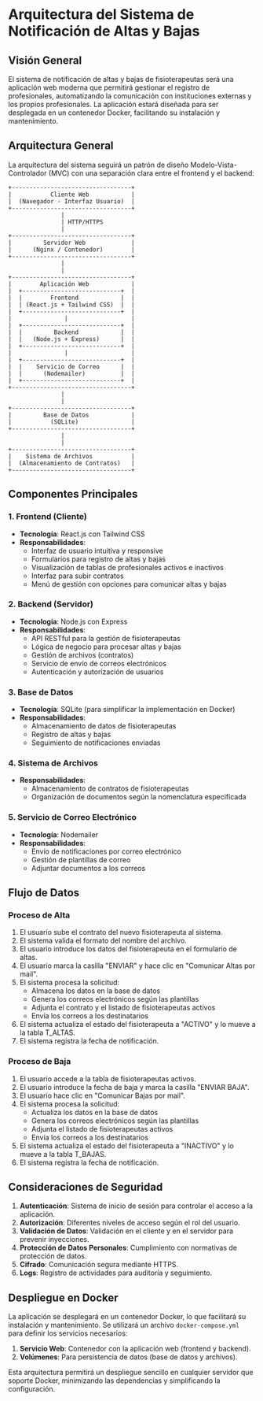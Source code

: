 # Arquitectura del Sistema de Notificación de Altas y Bajas

## Visión General

El sistema de notificación de altas y bajas de fisioterapeutas será una aplicación web moderna que permitirá gestionar el registro de profesionales, automatizando la comunicación con instituciones externas y los propios profesionales. La aplicación estará diseñada para ser desplegada en un contenedor Docker, facilitando su instalación y mantenimiento.

## Arquitectura General

La arquitectura del sistema seguirá un patrón de diseño Modelo-Vista-Controlador (MVC) con una separación clara entre el frontend y el backend:

```
+----------------------------------+
|           Cliente Web            |
|  (Navegador - Interfaz Usuario)  |
+----------------------------------+
               |
               | HTTP/HTTPS
               |
+----------------------------------+
|         Servidor Web             |
|      (Nginx / Contenedor)        |
+----------------------------------+
               |
               |
+----------------------------------+
|        Aplicación Web            |
|  +----------------------------+  |
|  |        Frontend            |  |
|  | (React.js + Tailwind CSS)  |  |
|  +----------------------------+  |
|               |                  |
|  +----------------------------+  |
|  |         Backend            |  |
|  |   (Node.js + Express)      |  |
|  +----------------------------+  |
|               |                  |
|  +----------------------------+  |
|  |    Servicio de Correo      |  |
|  |      (Nodemailer)          |  |
|  +----------------------------+  |
+----------------------------------+
               |
               |
+----------------------------------+
|         Base de Datos            |
|           (SQLite)               |
+----------------------------------+
               |
               |
+----------------------------------+
|    Sistema de Archivos           |
|  (Almacenamiento de Contratos)   |
+----------------------------------+
```

## Componentes Principales

### 1. Frontend (Cliente)

- **Tecnología**: React.js con Tailwind CSS
- **Responsabilidades**:
  - Interfaz de usuario intuitiva y responsive
  - Formularios para registro de altas y bajas
  - Visualización de tablas de profesionales activos e inactivos
  - Interfaz para subir contratos
  - Menú de gestión con opciones para comunicar altas y bajas

### 2. Backend (Servidor)

- **Tecnología**: Node.js con Express
- **Responsabilidades**:
  - API RESTful para la gestión de fisioterapeutas
  - Lógica de negocio para procesar altas y bajas
  - Gestión de archivos (contratos)
  - Servicio de envío de correos electrónicos
  - Autenticación y autorización de usuarios

### 3. Base de Datos

- **Tecnología**: SQLite (para simplificar la implementación en Docker)
- **Responsabilidades**:
  - Almacenamiento de datos de fisioterapeutas
  - Registro de altas y bajas
  - Seguimiento de notificaciones enviadas

### 4. Sistema de Archivos

- **Responsabilidades**:
  - Almacenamiento de contratos de fisioterapeutas
  - Organización de documentos según la nomenclatura especificada

### 5. Servicio de Correo Electrónico

- **Tecnología**: Nodemailer
- **Responsabilidades**:
  - Envío de notificaciones por correo electrónico
  - Gestión de plantillas de correo
  - Adjuntar documentos a los correos

## Flujo de Datos

### Proceso de Alta

1. El usuario sube el contrato del nuevo fisioterapeuta al sistema.
2. El sistema valida el formato del nombre del archivo.
3. El usuario introduce los datos del fisioterapeuta en el formulario de altas.
4. El usuario marca la casilla "ENVIAR" y hace clic en "Comunicar Altas por mail".
5. El sistema procesa la solicitud:
   - Almacena los datos en la base de datos
   - Genera los correos electrónicos según las plantillas
   - Adjunta el contrato y el listado de fisioterapeutas activos
   - Envía los correos a los destinatarios
6. El sistema actualiza el estado del fisioterapeuta a "ACTIVO" y lo mueve a la tabla T_ALTAS.
7. El sistema registra la fecha de notificación.

### Proceso de Baja

1. El usuario accede a la tabla de fisioterapeutas activos.
2. El usuario introduce la fecha de baja y marca la casilla "ENVIAR BAJA".
3. El usuario hace clic en "Comunicar Bajas por mail".
4. El sistema procesa la solicitud:
   - Actualiza los datos en la base de datos
   - Genera los correos electrónicos según las plantillas
   - Adjunta el listado de fisioterapeutas activos
   - Envía los correos a los destinatarios
5. El sistema actualiza el estado del fisioterapeuta a "INACTIVO" y lo mueve a la tabla T_BAJAS.
6. El sistema registra la fecha de notificación.

## Consideraciones de Seguridad

1. **Autenticación**: Sistema de inicio de sesión para controlar el acceso a la aplicación.
2. **Autorización**: Diferentes niveles de acceso según el rol del usuario.
3. **Validación de Datos**: Validación en el cliente y en el servidor para prevenir inyecciones.
4. **Protección de Datos Personales**: Cumplimiento con normativas de protección de datos.
5. **Cifrado**: Comunicación segura mediante HTTPS.
6. **Logs**: Registro de actividades para auditoría y seguimiento.

## Despliegue en Docker

La aplicación se desplegará en un contenedor Docker, lo que facilitará su instalación y mantenimiento. Se utilizará un archivo `docker-compose.yml` para definir los servicios necesarios:

1. **Servicio Web**: Contenedor con la aplicación web (frontend y backend).
2. **Volúmenes**: Para persistencia de datos (base de datos y archivos).

Esta arquitectura permitirá un despliegue sencillo en cualquier servidor que soporte Docker, minimizando las dependencias y simplificando la configuración.

